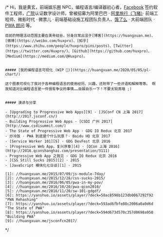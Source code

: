 /*
	Hi，我是黄玄，前端娱乐圈 NPC，编程语言/编译器初心者，[Facebook](https://www.facebook.com/) 签约软件工程师，[广院](https://baike.baidu.com/item/%E4%B8%AD%E5%9B%BD%E4%BC%A0%E5%AA%92%E5%A4%A7%E5%AD%A6)认证数字设计师，曾被招募为阿里巴巴 · [阿里旅行（飞猪）](http://alitrip.com)· 前端工程师、微影时代 · 微票儿 · 前端基础设施工程团队负责人、[饿了么](https://ele.me/) · 大前端团队 · [PWA 顾问](https://medium.com/elemefe/upgrading-ele-me-to-progressive-web-app-2a446832e509) 等。
	
	目前的物理活动范围主要在美帝硅谷，分身日常出没于[博客](https://huangxuan.me)、[微博](https://weibo.com/huxpro)、[知乎](https://www.zhihu.com/people/huxpro/pins/posts)、[Twitter](https://twitter.com/Huxpro/)、[Github](https://github.com/huxpro)、[Medium](https://medium.com/@Huxpro)。
	
	
	##### [我的编程语言可视化 (WIP 🚧)](https://huangxuan.me/2020/05/05/pl-chart/)
	
	这个图表可视化了我对于各种编程语言的使用经历、兴趣，还附带了一些评语和解释等等。 啊我知道对比编程语言是一件很有争议的事情……自娱自乐一下！不要太较真哦 ;)
	
	
	##### 演讲与分享
	
	- [Upgrading to Progressive Web Apps][9] · [JSConf CN 上海 2017](http://2017.jsconf.cn/)
	- Building Progressive Web Apps · [CSDI 广州 2017](http://www.csdisummit.com/)
	- The State of Progressive Web App · GDG IO Redux 北京 2017
	- 炒冷饭 · PWA 到底是个什么玩意？· Baidu HQ 北京 2017
	- [Service Worker 101][5] · GDG DevFest 北京 2016
	- [Progressive Web App，复兴序章][4] · [QCon 上海 2016](http://2016.qconshanghai.com/presentation/3111)
	- Progressive Web App 之我见 · GDG IO Redux 北京 2016
	- [CSS Still Sucks 2015][2] · 2015
	- [JavaScript 模块化七日谈][1] · 2015
	
	[1]: //huangxuan.me/2015/07/09/js-module-7day/
	[2]: //huangxuan.me/2015/12/28/css-sucks-2015/
	[3]: //huangxuan.me/2016/06/05/pwa-in-my-pov/
	[4]: //huangxuan.me/2016/10/20/pwa-qcon2016/
	[5]: //huangxuan.me/2016/11/20/sw-101-gdgdf/
	[6]: https://yanshuo.io/assets/player/?deck=58ac8598b123db0067292f92 "PWA Rehashing"
	[7]: https://yanshuo.io/assets/player/?deck=593ad6fbfe88c2006a0a0d6d "The State of PWA"
	[8]: https://yanshuo.io/assets/player/?deck=594d673d570c357d0698a950 "Building PWA"
	[9]: //huangxuan.me/jsconfcn2017/
*/